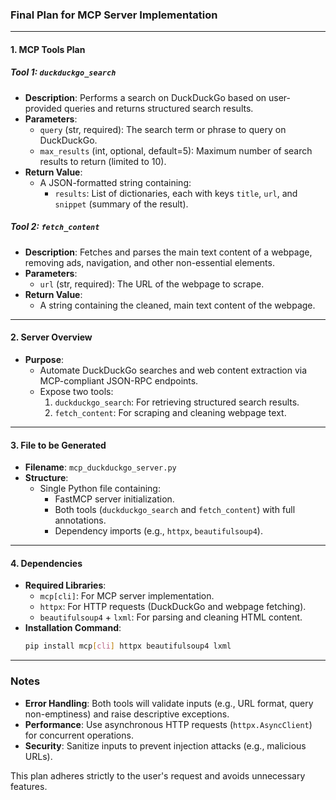 ### **Final Plan for MCP Server Implementation**

---

#### **1. MCP Tools Plan**

##### **Tool 1: `duckduckgo_search`**
- **Description**: Performs a search on DuckDuckGo based on user-provided queries and returns structured search results.
- **Parameters**:
  - `query` (str, required): The search term or phrase to query on DuckDuckGo.
  - `max_results` (int, optional, default=5): Maximum number of search results to return (limited to 10).
- **Return Value**: 
  - A JSON-formatted string containing:
    - `results`: List of dictionaries, each with keys `title`, `url`, and `snippet` (summary of the result).

##### **Tool 2: `fetch_content`**
- **Description**: Fetches and parses the main text content of a webpage, removing ads, navigation, and other non-essential elements.
- **Parameters**:
  - `url` (str, required): The URL of the webpage to scrape.
- **Return Value**: 
  - A string containing the cleaned, main text content of the webpage.

---

#### **2. Server Overview**
- **Purpose**: 
  - Automate DuckDuckGo searches and web content extraction via MCP-compliant JSON-RPC endpoints.
  - Expose two tools:
    1. `duckduckgo_search`: For retrieving structured search results.
    2. `fetch_content`: For scraping and cleaning webpage text.

---

#### **3. File to be Generated**
- **Filename**: `mcp_duckduckgo_server.py`
- **Structure**:
  - Single Python file containing:
    - FastMCP server initialization.
    - Both tools (`duckduckgo_search` and `fetch_content`) with full annotations.
    - Dependency imports (e.g., `httpx`, `beautifulsoup4`).

---

#### **4. Dependencies**
- **Required Libraries**:
  - `mcp[cli]`: For MCP server implementation.
  - `httpx`: For HTTP requests (DuckDuckGo and webpage fetching).
  - `beautifulsoup4` + `lxml`: For parsing and cleaning HTML content.
- **Installation Command**:
  ```bash
  pip install mcp[cli] httpx beautifulsoup4 lxml
  ```

--- 

### **Notes**
- **Error Handling**: Both tools will validate inputs (e.g., URL format, query non-emptiness) and raise descriptive exceptions.
- **Performance**: Use asynchronous HTTP requests (`httpx.AsyncClient`) for concurrent operations.
- **Security**: Sanitize inputs to prevent injection attacks (e.g., malicious URLs). 

This plan adheres strictly to the user's request and avoids unnecessary features.